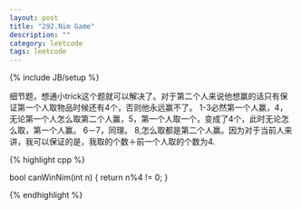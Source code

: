```yaml
---
layout: post
title: "292.Nim Game"
description: ""
category: leetcode
tags: leetcode
---
```

{% include JB/setup %}

细节题，想通小trick这个题就可以解决了。对于第二个人来说他想赢的话只有保证第一个人取物品时候还有4个，否则他永远赢不了。
1-3必然第一个人赢，4，无论第一个人怎么取第二个人赢，5，第一个人取一个，变成了4个，此时无论怎么取，第一个人赢。
6－7，同理。 8,怎么取都是第二个人赢。因为对于当前人来讲，我可以保证的是，我取的个数＋前一个人取的个数为4.

{% highlight cpp %}

bool canWinNim(int n) {
  return n%4 != 0;
}

{% endhighlight %}